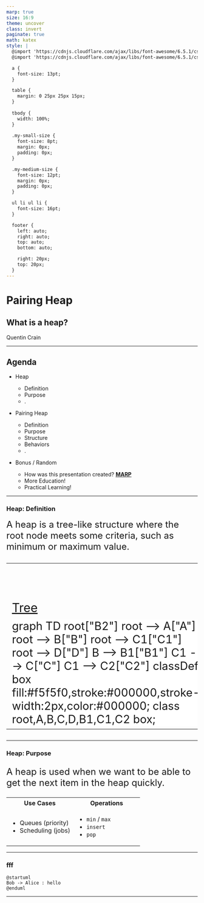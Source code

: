 ```yaml
---
marp: true
size: 16:9
theme: uncover
class: invert
paginate: true
math: katex
style: |
  @import 'https://cdnjs.cloudflare.com/ajax/libs/font-awesome/6.5.1/css/fontawesome.min.css';
  @import 'https://cdnjs.cloudflare.com/ajax/libs/font-awesome/6.5.1/css/solid.min.css';

  a {
    font-size: 13pt;
  }

  table {
    margin: 0 25px 25px 15px;
  }
  
  tbody {
    width: 100%;
  }
  
  .my-small-size {
    font-size: 8pt;
    margin: 0px;
    padding: 0px;
  }

  .my-medium-size {
    font-size: 12pt;
    margin: 0px;
    padding: 0px;
  }

  ul li ul li {
    font-size: 16pt;
  }

  footer {
    left: auto;
    right: auto;
    top: auto;
    bottom: auto;

    right: 20px;
    top: 20px;
  }
---
```


# Pairing Heap

## What is a heap?

Quentin Crain

<script type="module">
  import mermaid from 'https://cdn.jsdelivr.net/npm/mermaid@11/dist/mermaid.esm.min.mjs';
  mermaid.initialize({ startOnLoad: true, theme: 'default', securityLevel: 'loose', });
</script>

---

## Agenda

- Heap
  - Definition
  - Purpose
  - .

- Pairing Heap
  - Definition
  - Purpose
  - Structure
  - Behaviors
  - .

- Bonus / Random
  - How was this presentation created? **[MARP](https://marp.app/)**
  - <span class="fa-solid fa-brain"> More Education!</span>
  - <span class="fa-solid fa-laptop-code"> Practical Learning!</span>

---

### Heap: Definition

<span style="font-size: 18pt;">
A heap is a tree-like structure where the root node meets some criteria, such as minimum or maximum value.
</span>

<table width="100%" style="font-size: 22pt;">
<tr><td>

<p class="fa-solid fa-brain">&nbsp;</p>
<a style="font-size: 24pt;" href="https://en.wikipedia.org/wiki/Tree_(abstract_data_type)">Tree</a>

</td><td>

<p class="fa-solid fa-brain">&nbsp;</p>
<a style="font-size: 24pt;" href="https://en.wikipedia.org/wiki/Heap_(data_structure)">Heap</a>

</td></tr>

<tr><td width="50%" style="vertical-align: top;">

<div style="display: flex; align-items: center; justify-content: center;">

<div class="mermaid" style="background: white;">
graph TD
    root["B2"]
    root --> A["A"]
    root --> B["B"]
    root --> C1["C1"]
    root --> D["D"]
    B --> B1["B1"]
    C1 --> C["C"]
    C1 --> C2["C2"]
    classDef box fill:#f5f5f0,stroke:#000000,stroke-width:2px,color:#000000;
    class root,A,B,C,D,B1,C1,C2 box;
</div>

</div>

</td><td style="vertical-align: top;">

<div style="display: flex; align-items: center; justify-content: center;">

<div class="mermaid" style="background: white;">
graph TD
    A["A"]
    A --> B2["B2"]
    A --> C["C"]
    A --> B1["B1"]
    A --> B["B"]
    B2 --> C1["C1"]
    C --> C2["C2"]
    C2 --> D["D"]
    classDef box fill:#f5f5f0,stroke:#000000,stroke-width:2px,color:#000000;
    class B2,A,B,C,D,B1,C1,C2 box;
</div>

</div>

</td></tr>
</table>

---

### Heap: Purpose

<p style="font-size: 18pt;">
A heap is used when we want to be able to get the next item in the heap quickly.
</p>

<table width="100%">
<tr><th width="50%">Use Cases</th><th>Operations</th></tr>
<tr><td>

- Queues (priority)
- Scheduling (jobs)

</td><td>

- `min` / `max`
- `insert`
- `pop`

</td></tr>
</table>

---

### fff

```plantuml
@startuml
Bob -> Alice : hello
@enduml
```

---
